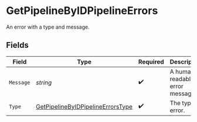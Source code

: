 # GetPipelineByIDPipelineErrors

An error with a type and message.


## Fields

| Field                                                                                             | Type                                                                                              | Required                                                                                          | Description                                                                                       |
| ------------------------------------------------------------------------------------------------- | ------------------------------------------------------------------------------------------------- | ------------------------------------------------------------------------------------------------- | ------------------------------------------------------------------------------------------------- |
| `Message`                                                                                         | *string*                                                                                          | :heavy_check_mark:                                                                                | A human-readable error message.                                                                   |
| `Type`                                                                                            | [GetPipelineByIDPipelineErrorsType](../../models/operations/getpipelinebyidpipelineerrorstype.md) | :heavy_check_mark:                                                                                | The type of error.                                                                                |